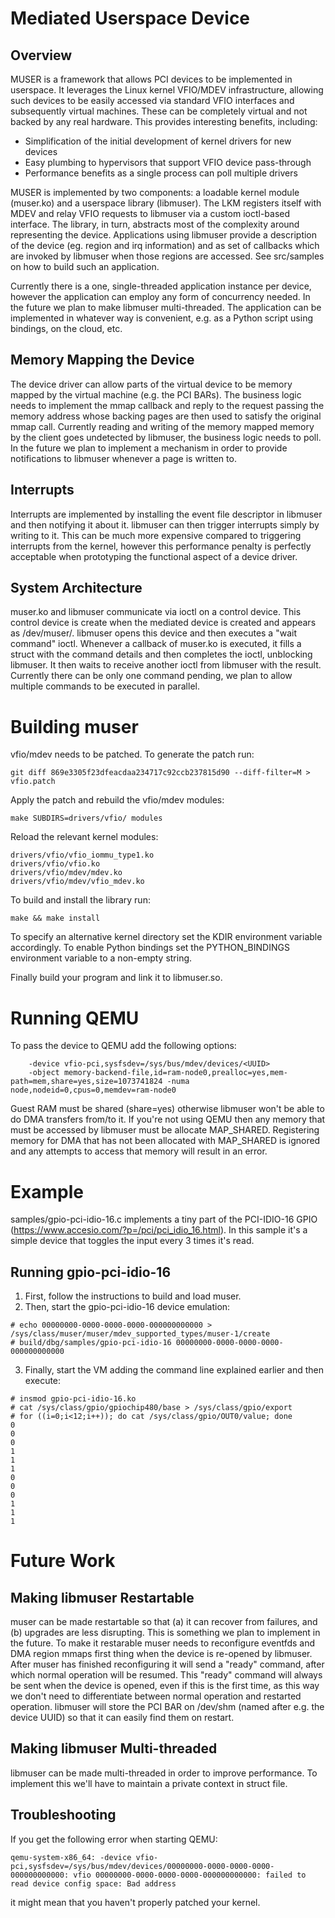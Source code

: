 Mediated Userspace Device
=========================

Overview
--------

MUSER is a framework that allows PCI devices to be implemented in userspace. It
leverages the Linux kernel VFIO/MDEV infrastructure, allowing such devices to
be easily accessed via standard VFIO interfaces and subsequently virtual
machines. These can be completely virtual and not backed by any real hardware.
This provides interesting benefits, including:

* Simplification of the initial development of kernel drivers for new devices
* Easy plumbing to hypervisors that support VFIO device pass-through
* Performance benefits as a single process can poll multiple drivers

MUSER is implemented by two components: a loadable kernel module (muser.ko) and
a userspace library (libmuser). The LKM registers itself with MDEV and relay
VFIO requests to libmuser via a custom ioctl-based interface. The library, in
turn, abstracts most of the complexity around representing the device.
Applications using libmuser provide a description of the device (eg. region and
irq information) and as set of callbacks which are invoked by libmuser when
those regions are accessed. See src/samples on how to build such an
application.

Currently there is a one, single-threaded application instance per device,
however the application can employ any form of concurrency needed. In the
future we plan to make libmuser multi-threaded. The application can be
implemented in whatever way is convenient, e.g. as a Python script using
bindings, on the cloud, etc.


Memory Mapping the Device
-------------------------

The device driver can allow parts of the virtual device to be memory mapped by
the virtual machine (e.g. the PCI BARs). The business logic needs to implement
the mmap callback and reply to the request passing the memory address whose
backing pages are then used to satisfy the original mmap call. Currently
reading and writing of the memory mapped memory by the client goes undetected
by libmuser, the business logic needs to poll. In the future we plan to
implement a mechanism in order to provide notifications to libmuser whenever a
page is written to.


Interrupts
----------

Interrupts are implemented by installing the event file descriptor in libmuser
and then notifying it about it. libmuser can then trigger interrupts simply by
writing to it. This can be much more expensive compared to triggering interrupts
from the kernel, however this performance penalty is perfectly acceptable when
prototyping the functional aspect of a device driver.


System Architecture
-------------------

muser.ko and libmuser communicate via ioctl on a control device. This control
device is create when the mediated device is created and appears as
/dev/muser/<UUID>. libmuser opens this device and then executes a "wait
command" ioctl. Whenever a callback of muser.ko is executed, it fills a struct
with the command details and then completes the ioctl, unblocking libmuser. It
then waits to receive another ioctl from libmuser with the result. Currently
there can be only one command pending, we plan to allow multiple commands to be
executed in parallel.


Building muser
==============

vfio/mdev needs to be patched. To generate the patch run:

	git diff 869e3305f23dfeacdaa234717c92ccb237815d90 --diff-filter=M > vfio.patch

Apply the patch and rebuild the vfio/mdev modules:

	make SUBDIRS=drivers/vfio/ modules

Reload the relevant kernel modules:

	drivers/vfio/vfio_iommu_type1.ko
	drivers/vfio/vfio.ko
	drivers/vfio/mdev/mdev.ko
	drivers/vfio/mdev/vfio_mdev.ko

To build and install the library run:

	make && make install

To specify an alternative kernel directory set the KDIR environment variable
accordingly.
To enable Python bindings set the PYTHON_BINDINGS environment variable to a
non-empty string.

Finally build your program and link it to libmuser.so.

Running QEMU
============

To pass the device to QEMU add the following options:

		-device vfio-pci,sysfsdev=/sys/bus/mdev/devices/<UUID>
		-object memory-backend-file,id=ram-node0,prealloc=yes,mem-path=mem,share=yes,size=1073741824 -numa node,nodeid=0,cpus=0,memdev=ram-node0

Guest RAM must be shared (share=yes) otherwise libmuser won't be able to do DMA
transfers from/to it. If you're not using QEMU then any memory that must be
accessed by libmuser must be allocate MAP_SHARED. Registering memory for DMA
that has not been allocated with MAP_SHARED is ignored and any attempts to
access that memory will result in an error.

Example
=======

samples/gpio-pci-idio-16.c implements a tiny part of the PCI-IDIO-16 GPIO
(https://www.accesio.com/?p=/pci/pci_idio_16.html). In this sample it's a simple
device that toggles the input every 3 times it's read.

Running gpio-pci-idio-16
------------------------

1. First, follow the instructions to build and load muser.
2. Then, start the gpio-pci-idio-16 device emulation:
```
# echo 00000000-0000-0000-0000-000000000000 > /sys/class/muser/muser/mdev_supported_types/muser-1/create
# build/dbg/samples/gpio-pci-idio-16 00000000-0000-0000-0000-000000000000
```
3. Finally, start the VM adding the command line explained earlier and then
execute:
```
# insmod gpio-pci-idio-16.ko
# cat /sys/class/gpio/gpiochip480/base > /sys/class/gpio/export
# for ((i=0;i<12;i++)); do cat /sys/class/gpio/OUT0/value; done
0
0
0
1
1
1
0
0
0
1
1
1
```

Future Work
===========

Making libmuser Restartable
----------------------------

muser can be made restartable so that (a) it can recover from failures, and
(b) upgrades are less disrupting. This is something we plan to implement in the
future. To make it restarable muser needs to reconfigure eventfds and DMA
region mmaps first thing when the device is re-opened by libmuser. After muser
has finished reconfiguring it will send a "ready" command, after which normal
operation will be resumed. This "ready" command will always be sent when the
device is opened, even if this is the first time, as this way we don't need to
differentiate between normal operation and restarted operation. libmuser will
store the PCI BAR on /dev/shm (named after e.g. the device UUID) so that it can
easily find them on restart.


Making libmuser Multi-threaded
-------------------------------

libmuser can be made multi-threaded in order to improve performance. To
implement this we'll have to maintain a private context in struct file.

Troubleshooting
---------------

If you get the following error when starting QEMU:

    qemu-system-x86_64: -device vfio-pci,sysfsdev=/sys/bus/mdev/devices/00000000-0000-0000-0000-000000000000: vfio 00000000-0000-0000-0000-000000000000: failed to read device config space: Bad address

it might mean that you haven't properly patched your kernel.
